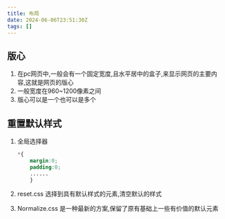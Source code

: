 ```yaml
---
title: 布局
date: 2024-06-06T23:51:30Z
tags: []
---
```


## 版心

1. 在pc网页中,一般会有一个固定宽度,且水平居中的盒子,来显示网页的主要内容,这就是网页的版心
2. 一般宽度在960~1200像素之间
3. 版心可以是一个也可以是多个

## 重置默认样式

1. 全局选择器

    ```css
    *{
        margin:0;
        padding:0;
        ......
        }
    ```

2. reset.css
   选择到具有默认样式的元素,清空默认的样式
3. Normalize.css
   是一种最新的方案,保留了原有基础上一些有价值的默认元素
